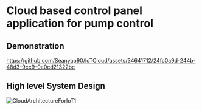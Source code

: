 <h1>Cloud based control panel application for pump control</h1>

<h2>Demonstration</h2>

https://github.com/Seanyap90/IoTCloud/assets/34641712/24fc0a9d-244b-48d3-9cc9-0e0cd21322bc

<h2>High level System Design</h2>

![CloudArchitectureForIoT1](https://github.com/Seanyap90/IoTCloud/assets/34641712/7447e16a-78da-4359-a8e4-6f82c170c83d)
